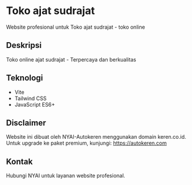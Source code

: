 # Toko ajat sudrajat

Website profesional untuk Toko ajat sudrajat - toko online

## Deskripsi
Toko online ajat sudrajat - Terpercaya dan berkualitas

## Teknologi
- Vite
- Tailwind CSS
- JavaScript ES6+

## Disclaimer
Website ini dibuat oleh NYAI-Autokeren menggunakan domain keren.co.id.
Untuk upgrade ke paket premium, kunjungi: https://autokeren.com

## Kontak
Hubungi NYAI untuk layanan website profesional.
